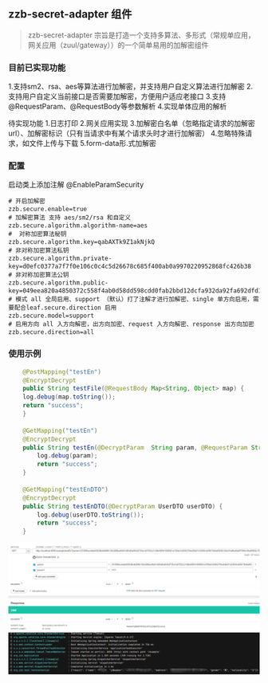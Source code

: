 ## zzb-secret-adapter 组件
> zzb-secret-adapter 宗旨是打造一个支持多算法、多形式（常规单应用，网关应用（zuul/gateway））的一个简单易用的加解密组件

### 目前已实现功能

1.支持sm2、rsa、aes等算法进行加解密，并支持用户自定义算法进行加解密
2.支持用户自定义当前接口是否需要加解密，方便用户适应老接口
3.支持@RequestParam、@RequestBody等参数解析
4.实现单体应用的解析

待实现功能
1.日志打印
2.网关应用实现
3.加解密白名单（忽略指定请求的加解密 url）、加解密标识（只有当请求中有某个请求头时才进行加解密）
4.忽略特殊请求，如文件上传与下载
5.form-data形.式加解密
### 配置
启动类上添加注解
@EnableParamSecurity

``` properties
# 开启加解密
zzb.secure.enable=true
# 加解密算法 支持 aes/sm2/rsa 和自定义
zzb.secure.algorithm.algorithm-name=aes
#  对称加密算法秘钥
zzb.secure.algorithm.key=qabAXTk9Z1akNjkQ
# 非对称加密算法私钥
zzb.secure.algorithm.private-key=d0efc0377a7f7f0e106c0c4c5d26678c685f400ab0a9970220952868fc426b38
# 非对称加密算法公钥
zzb.secure.algorithm.public-key=049eea820a4850372c558f4ab0d58dd598cdd0fab2bbd12dcfa932da92fa692dfd1f9be65d6d0a2e5ac4470130b473e6e1b34fa6aee57b9bb1b08f6c2da7a14c9a
# 模式 all 全局启用、support （默认）打了注解才进行加解密、single 单方向启用，需要配合leaf.secure.direction 启用
zzb.secure.model=support
# 启用方向 all 入方向解密，出方向加密、request 入方向解密、response 出方向加密
zzb.secure.direction=all
```

### 使用示例
``` java
    @PostMapping("testEn")
    @EncryptDecrypt
    public String testFile(@RequestBody Map<String, Object> map) {
    log.debug(map.toString());
    return "success";
    }

    @GetMapping("testEn")
    @EncryptDecrypt
    public String testEn(@DecryptParam  String param, @RequestParam String param1) {
        log.debug(param);
        return "success";
    }

    @GetMapping("testEnDTO")
    @EncryptDecrypt
    public String testEnDTO(@DecryptParam UserDTO userDTO) {
        log.debug(userDTO.toString());
        return "success";
    }
```
![img.png](img.png)
![img_1.png](img_1.png)

